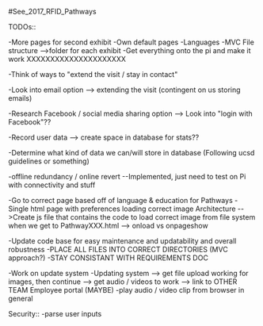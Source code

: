 #See_2017_RFID_Pathways

TODOs::



-More pages for second exhibit
-Own default pages
-Languages
-MVC File structure
  -->folder for each exhibit
-Get everything onto the pi and make it work XXXXXXXXXXXXXXXXXXXXX



-Think of ways to "extend the visit / stay in contact"

-Look into email option --> extending the visit
  (contingent on us storing emails)

-Research Facebook / social media sharing option
    --> Look into "login with Facebook"??

-Record user data
    --> create space in database for stats??

-Determine what kind of data we can/will store in database
  (Following ucsd guidelines or something)




-offline redundancy / online revert
    --Implemented, just need to test on Pi with connectivity and stuff



-Go to correct page based off of language & education for Pathways
-Single html page with preferences loading correct image Architecture
    -->Create js file that contains the code to load correct image from file system
    when we get to PathwayXXX.html --> onload vs onpageshow



-Update code base for easy maintenance and updatability and overall robustness
-PLACE ALL FILES INTO CORRECT DIRECTORIES (MVC approach?)
-STAY CONSISTANT WITH REQUIREMENTS DOC



-Work on update system
-Updating system
  --> get file upload working for images, then continue
  --> get audio / videos to work
  --> link to OTHER TEAM Employee portal (MAYBE)
-play audio / video clip from browser in general




Security::
-parse user inputs
